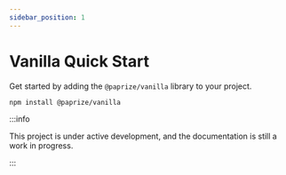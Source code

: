 ```yaml
---
sidebar_position: 1
---
```


# Vanilla Quick Start

Get started by adding the `@paprize/vanilla` library to your project.

```bash
npm install @paprize/vanilla
```

:::info

This project is under active development, and the documentation is still a work in progress.

:::
